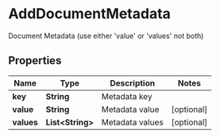 

# AddDocumentMetadata

Document Metadata (use either 'value' or 'values' not both)

## Properties

| Name | Type | Description | Notes |
|------------ | ------------- | ------------- | -------------|
|**key** | **String** | Metadata key |  |
|**value** | **String** | Metadata value |  [optional] |
|**values** | **List&lt;String&gt;** | Metadata values |  [optional] |



